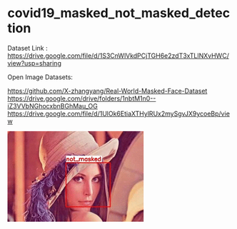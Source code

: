 # covid19_masked_not_masked_detection

Dataset Link : https://drive.google.com/file/d/1S3CnWlVkdPCjTGH6e2zdT3xTLlNXvHWC/view?usp=sharing

Open Image Datasets:

https://github.com/X-zhangyang/Real-World-Masked-Face-Dataset
https://drive.google.com/drive/folders/1nbtM1n0--iZ3VVbNGhocxbnBGhMau_OG
https://drive.google.com/file/d/1UlOk6EtiaXTHylRUx2mySgvJX9ycoeBp/view

![](https://github.com/omerfarukkkoc/covid19_masked_not_masked_detection/blob/master/move_on_mask_detection.gif)
